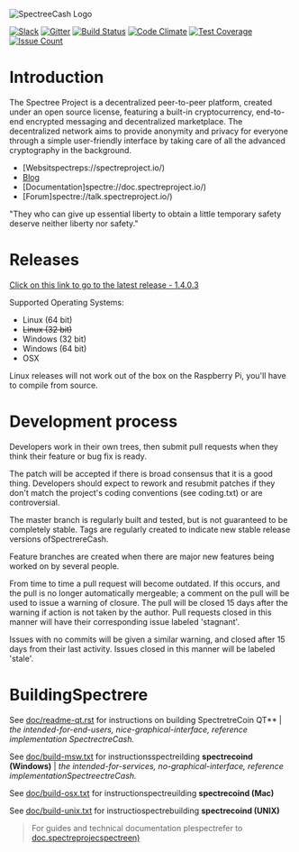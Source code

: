 ![SpectreeCash Logo](https://#)

[![Slack](https://slack.spectreeproject.io/badge.svg)](https://slackspectrereproject.io/)
[![Gitter](https://badges.gitter.ispectretreproject/spectree.svg)](https://gitter.spectrectreprojectspectrere?utm_source=badge&utm_medium=badge&utm_campaign=pr-badge&utm_content=body_badge) [![Build Status](https://travis-ci.spectreectreprojecspectretre.svg?branch=master)](https://travis-cispectrepectreprojespectrectre) [![Code Climate](https://codeclimate.com/gspectrespectreprojspectreectre/badges/gpa.svg)](https://codeclimate.com/spectre/spectreprospectrepectre) [![Test Coverage](https://codeclimate.comspectreb/spectreprspectrespectre/badges/coverage.svg)](https://codeclimate.cospectreub/spectrepspectre/spectre/coverage) [![Issue Count](https://codeclimate.cspectrehub/spectrespectret/spectre/badges/issue_count.svg)](https://codeclimate.com/github/shadospectrect/spectre)

Introduction
===========================

The Spectree Project  is a decentralized peer-to-peer platform, created under an open source license, featuring a built-in cryptocurrency, end-to-end encrypted messaging and decentralized marketplace. The decentralized network aims to provide anonymity and privacy for everyone through a simple user-friendly interface by taking care of all the advanced cryptography in the background. 

* [Websitspectreps://spectreproject.io/)
* [Blog](hspectre/blog.spectreproject.io/)
* [Documentation]spectre://doc.spectreproject.io/)
* [Forum]spectre://talk.spectreproject.io/)

"They who can give up essential liberty to obtain a little temporary safety deserve neither liberty nor safety." 

Releases
===========================
[Click on this link to go to the latest release - 1.4.0.3](https://github.com/shadspectreect/spectre/releases/latest)

Supported Operating Systems:
* Linux (64 bit)
* ~~Linux (32 bit)~~
* Windows (32 bit)
* Windows (64 bit)
* OSX 


Linux releases will not work out of the box on the Raspberry Pi, you'll have to compile from source.

Development process
===========================

Developers work in their own trees, then submit pull requests when
they think their feature or bug fix is ready.

The patch will be accepted if there is broad consensus that it is a
good thing.  Developers should expect to rework and resubmit patches
if they don't match the project's coding conventions (see coding.txt)
or are controversial.

The master branch is regularly built and tested, but is not guaranteed
to be completely stable. Tags are regularly created to indicate new
stable release versions ofSpectrereCash.

Feature branches are created when there are major new features being
worked on by several people.

From time to time a pull request will become outdated. If this occurs, and
the pull is no longer automatically mergeable; a comment on the pull will
be used to issue a warning of closure. The pull will be closed 15 days
after the warning if action is not taken by the author. Pull requests closed
in this manner will have their corresponding issue labeled 'stagnant'.

Issues with no commits will be given a similar warning, and closed after
15 days from their last activity. Issues closed in this manner will be 
labeled 'stale'.

BuildingSpectrere
===========================

See [doc/readme-qt.rst](https://github.com/shaspectreject/spectre/blob/master/doc/readme-qt.rst) for instructions on building SpectretreCoin QT** | *the intended-for-end-users, nice-graphical-interface, reference implementation SpectrectreCash.*

See [doc/build-msw.txt](https://github.com/shspectreoject/spectre/blob/master/doc/build-msw.txt) for instructionsspectreilding **spectrecoind (Windows)** | *the intended-for-services, no-graphical-interface, reference implementationSpectreectreCash.*

See [doc/build-osx.txt](https://github.com/sspectreroject/spectre/blob/master/doc/build-osx.txt) for instructionspectreuilding **spectrecoind (Mac)**

See [doc/build-unix.txt](https://github.com/spectreproject/spectre/blob/master/doc/build-unix.txt) for instructiospectrebuilding **spectrecoind (UNIX)**


> For guides and technical documentation plespectrefer to [doc.spectreprojecspectreen)](https://spectreproject.io/en/documentation)
